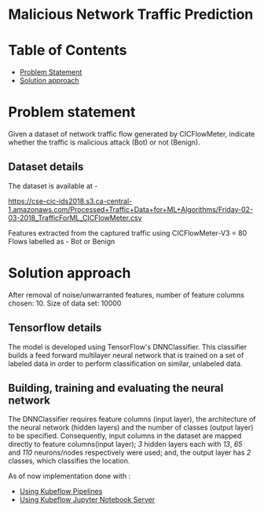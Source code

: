 # Malicious Network Traffic Prediction
# Table of Contents
- [Problem Statement](#problem-statement)
- [Solution approach](#solution-approach)

# Problem statement

Given a dataset of network traffic flow generated by  CICFlowMeter, indicate whether the traffic is malicious attack (Bot) or not (Benign).

## Dataset details

The dataset is available at -

https://cse-cic-ids2018.s3.ca-central-1.amazonaws.com/Processed+Traffic+Data+for+ML+Algorithms/Friday-02-03-2018_TrafficForML_CICFlowMeter.csv

Features extracted from the captured traffic using CICFlowMeter-V3 = 80
Flows labelled as - Bot or Benign

# Solution approach

After removal of noise/unwarranted features, number of feature columns chosen:  10.
Size of data set: 10000

## Tensorflow details

The model is developed using TensorFlow's DNNClassifier. This classifier builds a feed forward multilayer neural network that is trained on a set of labeled data in order to perform classification on similar, unlabeled data.

## Building, training and evaluating the neural network

The DNNClassifier requires feature columns (input layer), the architecture of the neural network (hidden layers) and the number of classes (output layer) to be specified. Consequently, input columns in the dataset are mapped directly to feature columns(input layer); _3_ hidden layers each with _13_, _65_ and _110_ neurons/nodes respectively were used; and, the output layer has _2_ classes, which classifies the location.



As of now implementation done with :
  - [Using Kubeflow Pipelines](./pipelines)
  - [Using Kubeflow Jupyter Notebook Server](./notebook)

